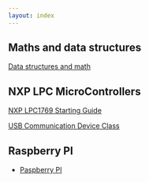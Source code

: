 ```yaml
---
layout: index
---
```


## Maths and data structures

[Data structures and math](./maths_data_structures.md)


## NXP LPC MicroControllers

[NXP LPC1769 Starting Guide](./nxp_lpc1769_starting_guide.md)

[USB Communication Device Class](./usb_cdc.md)

## Raspberry PI

* [Paspberry PI](./raspberrypi.md)
